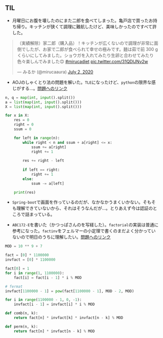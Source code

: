 ## TIL

* 月曜日にお腹を壊したのにまた二郎を食べてしまった。亀戸店で買ったお持ち帰り。キッチンが狭くて調理に難航したけど、美味しかったのですべて許した。

<blockquote class="twitter-tweet"><p lang="ja" dir="ltr">（実績解除）家二郎（購入品）！キッチンが広くないので調理が非常に面倒でしたが、お家で二郎が食べられて幸せの極みです。麺は茹で前 300 gくらいにしてみました。ショウガを入れてみたり生卵と合わせてみたり色々楽しんでみました😊 <a href="https://twitter.com/hashtag/mirucadiet?src=hash&amp;ref_src=twsrc%5Etfw">#mirucadiet</a> <a href="https://t.co/31QDlJNv2w">pic.twitter.com/31QDlJNv2w</a></p>&mdash; みるか (@mirucaaura) <a href="https://twitter.com/mirucaaura/status/1278643388548395008?ref_src=twsrc%5Etfw">July 2, 2020</a></blockquote> <script async src="https://platform.twitter.com/widgets.js" charset="utf-8"></script>

* AOJのしゃくとり法の問題を解いた。`TLE`になったけど、`python`の限界な感じがする...。[問題へのリンク](https://onlinejudge.u-aizu.ac.jp/problems/DSL_3_C)

```python
n, q = map(int, input().split())
a = list(map(int, input().split()))
X = list(map(int, input().split()))

for x in X:
    res = 0
    right = 0
    ssum = 0

    for left in range(n):
        while right < n and ssum + a[right] <= x:
            ssum += a[right]
            right += 1
        
        res += right - left
        
        if left == right:
            right += 1
        else:
            ssum -= a[left]

    print(res)
```

* `Spring-boot`で画面を作っているのだが、なかなかうまくいかない。そもそも理解できていないから、それはそうなんだが...。とりあえず今は認証のところで詰まっている。

* `ABC172-E`を書いた（かつっぱさんのを写経した）。`factorial`の実装は普通に参考になった。`factinv`をフェルマーの小定理で書くのまだよく分かっていないので明日のうちに理解したい。[問題へのリンク](https://atcoder.jp/contests/abc172/tasks/abc172_e)

```python
MOD = 10 ** 9 + 7

fact = [0] * 1100000
invfact = [0] * 1100000

fact[0] = 1
for i in range(1, 1100000):
    fact[i] = fact[i - 1] * i % MOD

# fermat
invfact[1100000 - 1] = pow(fact[1100000 - 1], MOD - 2, MOD)

for i in range(1100000 - 1, 0, -1):
    invfact[i - 1] = invfact[i] * i % MOD

def comb(n, k):
    return fact[n] * invfact[k] * invfact[n - k] % MOD

def perm(n, k):
    return fact[n] * invfact[n - k] % MOD
```